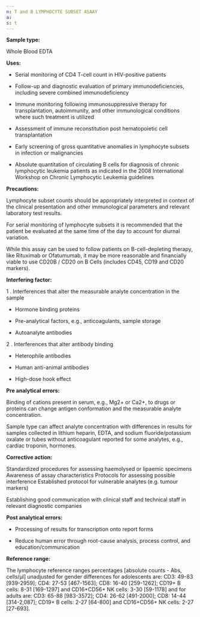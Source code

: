 ```yaml
---
n: T and B LYMPHOCYTE SUBSET ASAAY
a: 
s: t
---
```

 
__Sample type:__

Whole Blood EDTA

__Uses:__

-	Serial monitoring of CD4 T-cell count in HIV-positive patients

-	Follow-up and diagnostic evaluation of primary immunodeficiencies, including severe combined immunodeficiency

-	Immune monitoring following immunosuppressive therapy for transplantation, autoimmunity, and other immunological conditions where such treatment is utilized

-	Assessment of immune reconstitution post hematopoietic cell transplantation

-	Early screening of gross quantitative anomalies in lymphocyte subsets in infection or malignancies

-	Absolute quantitation of circulating B cells for diagnosis of chronic lymphocytic leukemia patients as indicated in the 2008 International Workshop on Chronic Lymphocytic Leukemia guidelines

__Precautions:__

Lymphocyte subset counts should be appropriately interpreted in context of the clinical presentation and other immunological parameters and relevant laboratory test results.
 
For serial monitoring of lymphocyte subsets it is recommended that the patient be evaluated at the same time of the day to account for diurnal variation.

While this assay can be used to follow patients on B-cell-depleting therapy, like Rituximab or Ofatumumab, it may be more reasonable and financially viable to use CD20B / CD20 on B Cells (includes CD45, CD19 and CD20 markers).

__Interfering factor:__

1 .	Interferences that alter the measurable analyte concentration in the sample

- Hormone binding proteins

- Pre-analytical factors, e.g., anticoagulants, sample storage

- Autoanalyte antibodies

2 .	Interferences that alter antibody binding

- Heterophile antibodies

- Human anti-animal antibodies

- High-dose hook effect

__Pre analytical errors:__

Binding of cations present in serum, e.g., Mg2+ or Ca2+, to drugs or proteins can change antigen conformation and the measurable analyte concentration.

Sample type can affect analyte concentration with differences in results for samples collected in lithium heparin, EDTA, and sodium fluoride/potassium oxalate or tubes without anticoagulant reported for some analytes, e.g., cardiac troponin, hormones.

__Corrective action:__

Standardized procedures for assessing haemolysed or lipaemic specimens Awareness of assay characteristics Protocols for assessing possible interference Established protocol for vulnerable analytes (e.g. tumour markers)

Establishing good communication with clinical staff and technical staff in relevant diagnostic companies

__Post analytical errors:__

-	Processing of results for transcription onto report forms

-	Reduce human error through root-cause analysis, process control, and education/communication

__Reference range:__

The lymphocyte reference ranges percentages [absolute counts - Abs, cells/μl] unadjusted for gender differences for adolescents are: CD3: 49-83 [939-2959]; CD4: 27-53 [467-1563]; CD8: 16-40 [259-1262]; CD19+ B cells: 8-31 [169-1297] and CD16+CD56+ NK cells: 3-30 [59-1178] and for adults are: CD3: 65-88 [983-3572]; CD4: 26-62 [491-2000]; CD8: 14-44 [314-2,087]; CD19+ B cells: 2-27 [64-800] and CD16+CD56+ NK cells: 2-27 [27-693].